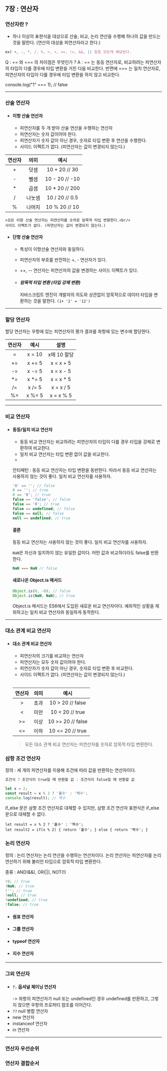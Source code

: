 ## 7장 : 연산자


### 연산자란 ? 

- 하나 이상의 표현식을 대상으로 산술, 비교, 논리 연산을 수행해 하나의 값을 만드는 것을 말한다. (연산의 대상을 피연산자라고 한다.)
```js
ex) +, -, *, /, %, >, <, ==, !=, &&, || 등등 모든게 해당된다. 
```

Q : == 와 === 의 차이점은 무엇인가 ?
A : == 는 동등 연산자로, 비교하려는 피연산자의 타입이 다를 경우에 타입 변환을 거친 다음 비교한다. 반면에 === 는 일치 연산자로, 피연산자의 타입이 다를 경우에 타입 변환을 하지 않고 비교한다.

console.log("1" === 1); // false

------

### 산술 연산자

- #### 이항 산술 연산자
    - 피연산자를 두 개 받아 산술 연산을 수행하는 연산자
    - 피연산자는 숫자 값이어야 한다.
    - 피연산자가 숫자 값이 아닌 경우, 숫자로 타입 변환 후 연산을 수행한다.
    - 사이드 이펙트가 없다. (피연산자는 값이 변경되지 않는다.)

| 연산자 | 의미 | 예시 |
|:---:|:---:|:---:|
| + | 덧셈 | 10 + 20 // 30 |
| - | 뺄셈 | 10 - 20 // -10 |
| * | 곱셈 | 10 * 20 // 200 |
| / | 나눗셈 | 10 / 20 // 0.5 |
| % | 나머지 | 10 % 20 // 10 |

    >모든 이항 산술 연산자는 피연산자를 숫자로 암묵적 타입 변환한다.<br/>
    사이드 이펙트가 없다. (피연산자는 값이 변경되지 않는다.)

- #### 단항 산술 연산자
    - 특성이 이항산술 연산자와 동일하다.
    - 피연산자의 부호를 반전하는 +, - 연산자가 있다.
    - ++, -- 연산자는 피연산자의 값을 변경하는 사이드 이펙트가 있다.
     
    - #### <em>암묵적 타입 변환 (타입 강제 변환) </em><br/>
        자바스크립트 엔진이 개발자의 의도와 상관없이 암묵적으로 데이터 타입을 변환하는 것을 말한다. `(1+ '2' = '12')`

-----

### 할당 연산자

할당 연산자는 우항에 있는 피연산자의 평가 결과를 좌항에 있는 변수에 할당한다.

| 연산자 | 예시 | 설명 |
|:---:|:---:|:---:|
| = | x = 10 | x에 10 할당 |
| += | x += 5 | x = x + 5 |
| -= | x -= 5 | x = x - 5 |
| *= | x *= 5 | x = x * 5 |
| /= | x /= 5 | x = x / 5 |
| %= | x %= 5 | x = x % 5 |

------

### 비교 연산자

- #### 동등/일치 비교 연산자
    - 동등 비교 연산자는 비교하려는 피연산자의 타입이 다를 경우 타입을 강제로 변환하여 비교한다.
    - 일치 비교 연산자는 타입 변환 없이 값을 비교한다.
    - 


    안티패턴 : 동등 비교 연산자는 타입 변환을 동반한다. 따라서 동등 비교 연산자는 사용하지 않는 것이 좋다. 일치 비교 연산자를 사용하자.

    ```js
    '0' == ''; // false
    0 == ''; // true
    0 == '0'; // true
    false == 'false'; // false
    false == '0'; // true
    false == undefined; // false
    false == null; // false
    null == undefined; // true
    ```

    #### <strong>결론</strong>
    동등 비교 연산자는 사용하지 않는 것이 좋다. 일치 비교 연산자를 사용하자.

    ```NaN```은 자신과 일치하지 않는 유일한 값이다. 어떤 값과 비교하더라도 false를 반환한다. 
    ```js 
    NaN === NaN // false
    ```

    #### 새로나온 Object.is 메서드
    ```js
    Object.is(0, -0); // false
    Object.is(NaN, NaN); // true
    ```
    Object.is 메서드는 ES6에서 도입된 새로운 비교 연산자이다. 
    예외적인 상황을 제외하고는 일치 비교 연산자와 동일하게 동작한다.

-------

### 대소 관계 비교 연산자

- #### 대소 관계 비교 연산자
    - 피연산자의 크기를 비교하는 연산자
    - 피연산자는 모두 숫자 값이어야 한다.
    - 피연산자가 숫자 값이 아닌 경우, 숫자로 타입 변환 후 비교한다.
    - 사이드 이펙트가 없다. (피연산자는 값이 변경되지 않는다.)
    <br/>

    | 연산자 | 의미 | 예시 |
    |:---:|:---:|:---:|
    | > | 초과 | 10 > 20 // false |
    | < | 미만 | 10 < 20 // true |
    | >= | 이상 | 10 >= 20 // false |
    | <= | 이하 | 10 <= 20 // true |

    >모든 대소 관계 비교 연산자는 피연산자를 숫자로 암묵적 타입 변환한다.<br/>


### 삼항 조건 연산자
정의 : 세 개의 피연산자를 이용해 조건에 따라 값을 반환하는 연산자이다. 
```js
조건식 ? 조건식이 true일 때 반환할 값 : 조건식이 false일 때 반환할 값
```

```js
let x = 2;
const result = x % 2 ? '홀수' : '짝수';
console.log(result); // 짝수
```

if_else 문은 삼항 조건 연산자로 대체할 수 있지만, 삼항 조건 연산자 표현식은 if_else문으로 대체할 수 없다.

```let x=  10;
let result = x % 2 ? '홀수' : '짝수';
let result2 = if(x % 2) { return '홀수'; } else { return '짝수'; }
```

### 논리 연산자
정의 : 논리 연산자는 논리 연산을 수행하는 연산자이다. 논리 연산자는 피연산자를 논리 연산하기 위해 불리언 타입으로 암묵적 타입 변환한다.

종류 : AND(&&), OR(||), NOT(!)

```js
!0; // true
!NaN; // true
!''; // true
!null; // true
!undefined; // true
!false; // true
```

- #### 쉼표 연산자
- #### 그룹 연산자
- #### typeof 연산자
- #### 지수 연산자

------ 
### 그외 연산자
- #### ```?.``` 옵셔널 체이닝 연산자 
    -> 좌항의 피연산자가 null 또는 undefined인 경우 undefined를 반환하고, 그렇지 않으면 우항의 프로퍼티 참조를 이어간다.
- ```??``` null 병합 연산자
- new 연산자
- instanceof 연산자
- in 연산자

------

### 연산자 우선순위

### 연산자 결합순서
